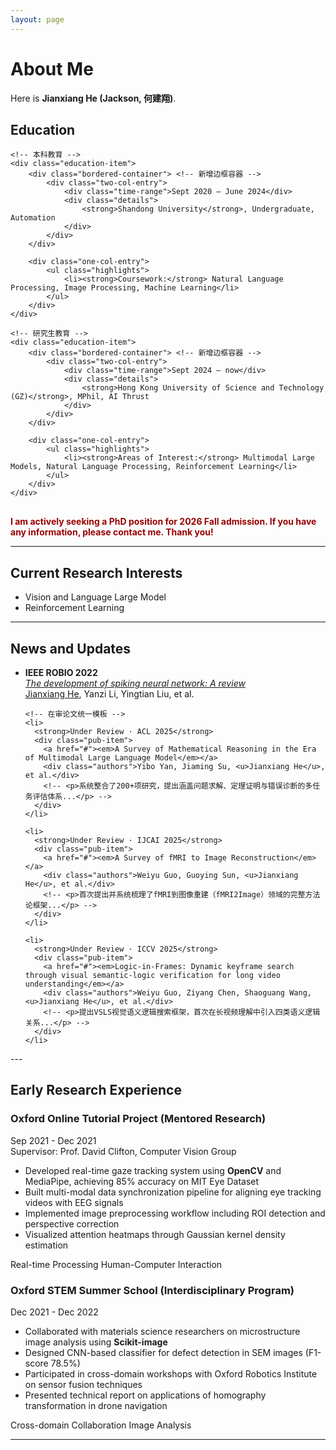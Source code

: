 ```yaml
---
layout: page
---
```


# About Me

<!-- <img src="https://caihanlin.com/caihanlin.jpg" class="floatpic"> -->

Here is **Jianxiang He (Jackson, 何建翔)**.<br>
<div class="education-section">
    <h2>Education</h2>

    <!-- 本科教育 -->
    <div class="education-item">
        <div class="bordered-container"> <!-- 新增边框容器 -->
            <div class="two-col-entry">
                <div class="time-range">Sept 2020 – June 2024</div>
                <div class="details">
                    <strong>Shandong University</strong>, Undergraduate, Automation
                </div>
            </div>
        </div>
        
        <div class="one-col-entry">
            <ul class="highlights">
                <li><strong>Coursework:</strong> Natural Language Processing, Image Processing, Machine Learning</li>
            </ul>
        </div>
    </div>

    <!-- 研究生教育 -->
    <div class="education-item">
        <div class="bordered-container"> <!-- 新增边框容器 -->
            <div class="two-col-entry">
                <div class="time-range">Sept 2024 – now</div>
                <div class="details">
                    <strong>Hong Kong University of Science and Technology (GZ)</strong>, MPhil, AI Thrust
                </div>
            </div>
        </div>
        
        <div class="one-col-entry">
            <ul class="highlights">
                <li><strong>Areas of Interest:</strong> Multimodal Large Models, Natural Language Processing, Reinforcement Learning</li>
            </ul>
        </div>
    </div>
</div>

<style>
.bordered-container {
    border: 1px solid #e0e0e0;
    border-radius: 8px;
    padding: 12px;
    margin-bottom: 10px;
    background: #f9f9f9;
}

.education-section {
    margin-bottom: 30px;
}

.two-col-entry {
    display: flex;
}

.time-range {
    width: 20%;
    font-weight: 500;
    color: #666;
}

.details {
    width: 80%;
    color: #333;
}

.one-col-entry {
    margin-bottom: 20px;
}

.highlights {
    margin: 8px 0;
    padding-left: 25px;
}

.highlights li {
    margin-bottom: 6px;
}
</style>

**<font color="#990000">I am actively seeking a PhD position for 2026 Fall admission. If you have any information, please contact me. Thank you!</font>**

---

## Current Research Interests

- Vision and Language Large Model
- Reinforcement Learning

<!-- My current research focuses on practical problems that artificial intelligence faces in real life. My interests are on the Machine Learning and its applications in Industrial IoT. In a word, advanced technologies like ML and IoT positively influence the life of everybody.  I wish to devote my talent to this meaningful cause and bring well-being to society. -->

---

## News and Updates
<div class="publications">
  <!-- <h2>Publications</h2> -->
  <ul class="timeline">
    <!-- 已发表论文 -->
    <li>
      <strong>IEEE ROBIO 2022</strong>
      <div class="pub-item">
        <a href="#"><em>The development of spiking neural network: A review</em></a>
        <div class="authors"><u>Jianxiang He</u>, Yanzi Li, Yingtian Liu, et al.</div>
        <!-- <p>系统综述了脉冲神经网络（SNN）的四大核心模块（神经元模型、编码方法、网络架构与学习算法），对比了Hodgkin-Huxley、LIF等模型的生物解释性与计算效率...</p> -->
      </div>
    </li>

    <!-- 在审论文统一模板 -->
    <li>
      <strong>Under Review · ACL 2025</strong>
      <div class="pub-item">
        <a href="#"><em>A Survey of Mathematical Reasoning in the Era of Multimodal Large Language Model</em></a>
        <div class="authors">Yibo Yan, Jiaming Su, <u>Jianxiang He</u>, et al.</div>
        <!-- <p>系统整合了200+项研究，提出涵盖问题求解、定理证明与错误诊断的多任务评估体系...</p> -->
      </div>
    </li>

    <li>
      <strong>Under Review · IJCAI 2025</strong>
      <div class="pub-item">
        <a href="#"><em>A Survey of fMRI to Image Reconstruction</em></a>
        <div class="authors">Weiyu Guo, Guoying Sun, <u>Jianxiang He</u>, et al.</div>
        <!-- <p>首次提出并系统梳理了fMRI到图像重建（fMRI2Image）领域的完整方法论框架...</p> -->
      </div>
    </li>

    <li>
      <strong>Under Review · ICCV 2025</strong>
      <div class="pub-item">
        <a href="#"><em>Logic-in-Frames: Dynamic keyframe search through visual semantic-logic verification for long video understanding</em></a>
        <div class="authors">Weiyu Guo, Ziyang Chen, Shaoguang Wang, <u>Jianxiang He</u>, et al.</div>
        <!-- <p>提出VSLS视觉语义逻辑搜索框架，首次在长视频理解中引入四类语义逻辑关系...</p> -->
      </div>
    </li>
  </ul>
</div>
---

<div class="research-experience">
  <h2>Early Research Experience</h2>

  <!-- 牛津导师制项目 -->
  <div class="project">
    <div class="project-header">
      <h3>Oxford Online Tutorial Project 
        <span class="subtitle">(Mentored Research)</span></h3>
      <span class="time">Sep 2021 - Dec 2021</span>
    </div>
    <div class="advisor">
      <i class="fas fa-chalkboard-teacher"></i>
      Supervisor: Prof. David Clifton, Computer Vision Group
    </div>
    <ul class="tech-list">
      <li>Developed real-time gaze tracking system using <strong>OpenCV</strong> and MediaPipe, achieving 85% accuracy on MIT Eye Dataset</li>
      <li>Built multi-modal data synchronization pipeline for aligning eye tracking videos with EEG signals</li>
      <li>Implemented image preprocessing workflow including ROI detection and perspective correction</li>
      <li>Visualized attention heatmaps through Gaussian kernel density estimation</li>
    </ul>
    <div class="achievement">
      <span class="badge">Real-time Processing</span>
      <span class="badge">Human-Computer Interaction</span>
    </div>
  </div>

  <!-- STEM跨学科项目 -->
  <div class="project">
    <div class="project-header">
      <h3>Oxford STEM Summer School 
        <span class="subtitle">(Interdisciplinary Program)</span></h3>
      <span class="time">Dec 2021 - Dec 2022</span>
    </div>
    <ul class="tech-list">
      <li>Collaborated with materials science researchers on microstructure image analysis using <strong>Scikit-image</strong></li>
      <li>Designed CNN-based classifier for defect detection in SEM images (F1-score 78.5%)</li>
      <li>Participated in cross-domain workshops with Oxford Robotics Institute on sensor fusion techniques</li>
      <li>Presented technical report on applications of homography transformation in drone navigation</li>
    </ul>
    <div class="achievement">
      <span class="badge">Cross-domain Collaboration</span>
      <span class="badge">Image Analysis</span>
    </div>
  </div>
</div>

---
<script type="text/javascript" id="clstr_globe" src="//clustrmaps.com/globe.js?d=Mf2edNvrXMP-LKR3oRo6m-y46Llurx-ccm_QSyDjnlE"></script>
<br>

